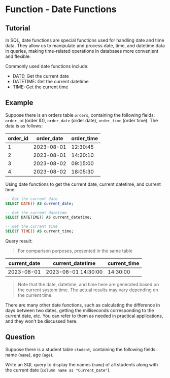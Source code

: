 # Function - Date Functions

## Tutorial
In SQL, date functions are special functions used for handling date and time data. They allow us to manipulate and process date, time, and datetime data in queries, making time-related operations in databases more convenient and flexible.

Commonly used date functions include:

- DATE: Get the current date
- DATETIME: Get the current datetime
- TIME: Get the current time



## Example
Suppose there is an orders table `orders`, containing the following fields: `order_id` (order ID), `order_date` (order date), `order_time` (order time). The data is as follows:

| order_id | order_date  | order_time |
|---------|-------------|------------|
| 1       | 2023-08-01  | 12:30:45   |
| 2       | 2023-08-01  | 14:20:10   |
| 3       | 2023-08-02  | 09:15:00   |
| 4       | 2023-08-02  | 18:05:30   |



Using date functions to get the current date, current datetime, and current time:

```sql
-- Get the current date
SELECT DATE() AS current_date;

-- Get the current datetime
SELECT DATETIME() AS current_datetime;

-- Get the current time
SELECT TIME() AS current_time;
```



Query result:

> For comparison purposes, presented in the same table

| current_date | current_datetime       | current_time |
|--------------|------------------------|--------------|
| 2023-08-01   | 2023-08-01 14:30:00    | 14:30:00     |



> Note that the date, datetime, and time here are generated based on the current system time. The actual results may vary depending on the current time.



There are many other date functions, such as calculating the difference in days between two dates, getting the milliseconds corresponding to the current date, etc. You can refer to them as needed in practical applications, and they won't be discussed here.


## Question

Suppose there is a student table `student`, containing the following fields: name (`name`), age (`age`).

Write an SQL query to display the names (`name`) of all students along with the current date (`column name as "Current_Date"`).